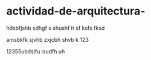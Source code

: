 # actividad-de-arquitectura-
hdsbfjshb sdhgf s shushf h sf ksfs fksd

amsbkfk    sjvhb
zxjcbh  shvb k 123



12355ubdsifu isudfh uh
